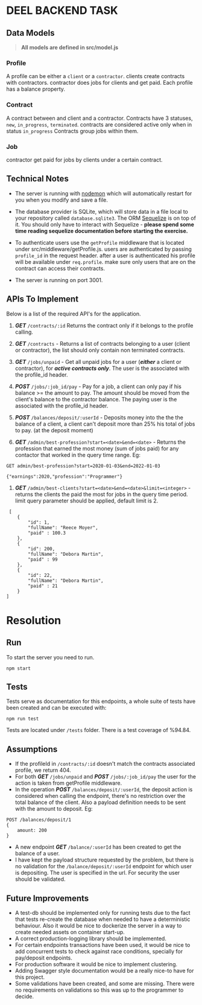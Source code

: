 # DEEL BACKEND TASK

## Data Models

> **All models are defined in src/model.js**

### Profile

A profile can be either a `client` or a `contractor`.
clients create contracts with contractors. contractor does jobs for clients and get paid.
Each profile has a balance property.

### Contract

A contract between and client and a contractor.
Contracts have 3 statuses, `new`, `in_progress`, `terminated`. contracts are considered active only when in status `in_progress`
Contracts group jobs within them.

### Job

contractor get paid for jobs by clients under a certain contract.

## Technical Notes

- The server is running with [nodemon](https://nodemon.io/) which will automatically restart for you when you modify and save a file.

- The database provider is SQLite, which will store data in a file local to your repository called `database.sqlite3`. The ORM [Sequelize](http://docs.sequelizejs.com/) is on top of it. You should only have to interact with Sequelize - **please spend some time reading sequelize documentation before starting the exercise.**

- To authenticate users use the `getProfile` middleware that is located under src/middleware/getProfile.js. users are authenticated by passing `profile_id` in the request header. after a user is authenticated his profile will be available under `req.profile`. make sure only users that are on the contract can access their contracts.
- The server is running on port 3001.

## APIs To Implement

Below is a list of the required API's for the application.

1. **_GET_** `/contracts/:id` Returns the contract only if it belongs to the profile calling.

1. **_GET_** `/contracts` - Returns a list of contracts belonging to a user (client or contractor), the list should only contain non terminated contracts.

1. **_GET_** `/jobs/unpaid` - Get all unpaid jobs for a user (**_either_** a client or contractor), for **_active contracts only_**. The user is the associated with the profile_id header.

1. **_POST_** `/jobs/:job_id/pay` - Pay for a job, a client can only pay if his balance >= the amount to pay. The amount should be moved from the client's balance to the contractor balance. The paying user is the associated with the profile_id header.

1. **_POST_** `/balances/deposit/:userId` - Deposits money into the the the balance of a client, a client can't deposit more than 25% his total of jobs to pay. (at the deposit moment)

1. **_GET_** `/admin/best-profession?start=<date>&end=<date>` - Returns the profession that earned the most money (sum of jobs paid) for any contactor that worked in the query time range. Eg:

```
GET admin/best-profession?start=2020-01-03&end=2022-01-03

{"earnings":2020,"profession":"Programmer"}
```

1. **_GET_** `/admin/best-clients?start=<date>&end=<date>&limit=<integer>` - returns the clients the paid the most for jobs in the query time period. limit query parameter should be applied, default limit is 2.

```
 [
    {
        "id": 1,
        "fullName": "Reece Moyer",
        "paid" : 100.3
    },
    {
        "id": 200,
        "fullName": "Debora Martin",
        "paid" : 99
    },
    {
        "id": 22,
        "fullName": "Debora Martin",
        "paid" : 21
    }
]
```

# Resolution

## Run

To start the server you need to run.

```
npm start
```

## Tests

Tests serve as documentation for this endpoints, a whole suite of tests have been created and can be executed with:

```
npm run test
```

Tests are located under `/tests` folder. There is a test coverage of %94.84.

## Assumptions

- If the profileId in `/contracts/:id` doesn't match the contracts associated profile, we return 404.
- For both **_GET_** `/jobs/unpaid` and **_POST_** `/jobs/:job_id/pay` the user for the action is taken from getProfile middleware.
- In the operation **_POST_** `/balances/deposit/:userId`, the deposit action is considered when calling the endpoint, there's no restriction over the total balance of the client. Also a payload definition needs to be sent with the amount to deposit. Eg:

```
POST /balances/deposit/1
{
    amount: 200
}
```

- A new endpoint **_GET_** `/balance/:userId` has been created to get the balance of a user.
- I have kept the payload structure requested by the problem, but there is no validation for the `/balance/deposit/:userId` endpoint for which user is depositing. The user is specified in the url. For security the user should be validated.

## Future Improvements

- A test-db should be implemented only for running tests due to the fact that tests re-create the database when needed to have a deterministic behaviour. Also it would be nice to dockerize the server in a way to create needed assets on container start-up.
- A correct production-logging library should be implemented.
- For certain endpoints transactions have been used, it would be nice to add concurrent tests to check against race conditions, specially for pay/deposit endpoints.
- For production software it would be nice to implement clustering.
- Adding Swagger style documentation would be a really nice-to have for this project.
- Some validations have been created, and some are missing. There were no requirements on validations so this was up to the programmer to decide.
